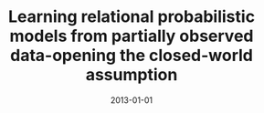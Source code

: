 ---
title: "Learning relational probabilistic models from partially observed data-opening the closed-world assumption"
collection: publications
permalink: /publication/2013-01-01-Learning-relational-probabilistic-models-from-partially-observed-data-opening-the-closed-world-assumption
date: 2013-01-01
venue: 'Proceedings of the 23rd International Conference on Inductive Logic Programming (ILP-13)'
---